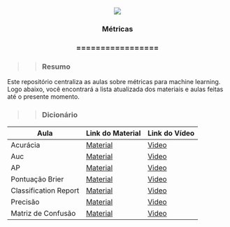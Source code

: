 <h1 align="center">
<img src="https://img.shields.io/static/v1?label=METRICAS%20POR&message=TAH%20NA%20TEIA&color=7159c1&style=flat-square&logo=ghost"/>

<h3> <p align="center">Métricas </p> </h3>
<h3> <p align="center"> ================= </p> </h3>

>> <h3> Resumo </h3>

<p> Este repositório centraliza as aulas sobre métricas para machine learning. Logo abaixo, você encontrará a lista atualizada dos materiais e aulas feitas até o presente momento. </p>

>> <h3> Dicionário </h3>

| Aula                        | Link do Material        | Link do Vídeo |
|-----------------------------|-------------------------|--------------
| Acurácia                    | <a href="https://github.com/tahnateia/material_metricas/tree/main/acuracia"> Material </a>   | [Video](https://www.youtube.com/@TahNaTeia) |
| Auc                    | <a href="https://github.com/tahnateia/material_metricas/tree/main/auc"> Material </a>   | [Video](https://www.youtube.com/@TahNaTeia) |
| AP                    | <a href="https://github.com/tahnateia/material_metricas/tree/main/ap"> Material </a>   | [Video](https://www.youtube.com/@TahNaTeia) |
| Pontuação Brier                    | <a href="https://github.com/tahnateia/material_metricas/tree/main/brier_score"> Material </a>   | [Video](https://www.youtube.com/@TahNaTeia) |
| Classification Report                 | <a href="https://github.com/tahnateia/material_metricas/tree/main/classification_report"> Material </a>   | [Video](https://www.youtube.com/@TahNaTeia) |
| Precisão                 | <a href="https://github.com/tahnateia/material_metricas/tree/main/precision"> Material </a>   | [Video](https://www.youtube.com/@TahNaTeia) |
| Matriz de Confusão                 | <a href="https://github.com/tahnateia/material_metricas/tree/main/matriz_confusao"> Material </a>   | [Video](https://www.youtube.com/@TahNaTeia) |



